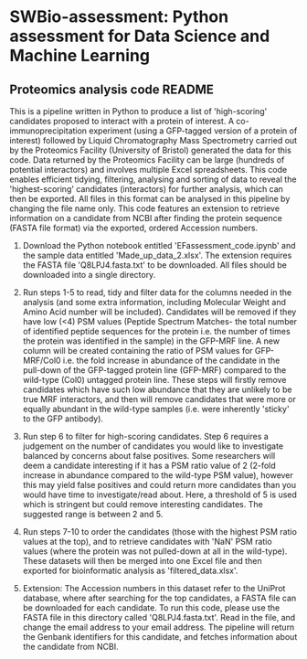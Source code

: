 # SWBio-assessment: Python assessment for Data Science and Machine Learning
## Proteomics analysis code README

This is a pipeline written in Python to produce a list of 'high-scoring' candidates proposed to interact with a protein of interest. A co-immunoprecipitation experiment (using a GFP-tagged version of a protein of interest) followed by Liquid Chromatography Mass Spectrometry carried out by the Proteomics Facility (University of Bristol) generated the data for this code. Data returned by the Proteomics Facility can be large (hundreds of potential interactors) and involves multiple Excel spreadsheets. This code enables efficient tidying, filtering, analysing and sorting of data to reveal the 'highest-scoring' candidates (interactors) for further analysis, which can then be exported. All files in this format can be analysed in this pipeline by changing the file name only. This code features an extension to retrieve information on a candidate from NCBI after finding the protein sequence (FASTA file format) via the exported, ordered Accession numbers. 

1. Download the Python notebook entitled 'EFassessment_code.ipynb' and the sample data entitled 'Made_up_data_2.xlsx'. The extension requires the FASTA file 'Q8LPJ4.fasta.txt' to be downloaded. All files should be downloaded into a single directory.

2. Run steps 1-5 to read, tidy and filter data for the columns needed in the analysis (and some extra information, including Molecular Weight and Amino Acid number will be included). Candidates will be removed if they have low (<4) PSM values (Peptide Spectrum Matches- the total number of identified peptide sequences for the protein i.e. the number of times the protein was identified in the sample) in the GFP-MRF line. A new column will be created containing the ratio of PSM values for GFP-MRF/Col0 i.e. the fold increase in abundance of the candidate in the pull-down of the GFP-tagged protein line (GFP-MRF) compared to the wild-type (Col0) untagged protein line. These steps will firstly remove candidates which have such low abundance that they are unlikely to be true MRF interactors, and then will remove candidates that were more or equally abundant in the wild-type samples (i.e. were inherently 'sticky' to the GFP antibody).

3. Run step 6 to filter for high-scoring candidates. Step 6 requires a judgement on the number of candidates you would like to investigate balanced by concerns about false positives. Some researchers will deem a candidate interesting if it has a PSM ratio value of 2 (2-fold increase in abundance compared to the wild-type PSM value), however this may yield false positives and could return more candidates than you would have time to investigate/read about. Here, a threshold of 5 is used which is stringent but could remove interesting candidates. The suggested range is between 2 and 5. 

4. Run steps 7-10 to order the candidates (those with the highest PSM ratio values at the top), and to retrieve candidates with 'NaN' PSM ratio values (where the protein was not pulled-down at all in the wild-type). These datasets will then be merged into one Excel file and then exported for bioinformatic analysis as 'filtered_data.xlsx'. 

5. Extension: The Accession numbers in this dataset refer to the UniProt database, where after searching for the top candidates, a FASTA file can be downloaded for each candidate. To run this code, please use the FASTA file in this directory called 'Q8LPJ4.fasta.txt'. Read in the file, and change the email address to your email address. The pipeline will return the Genbank identifiers for this candidate, and fetches information about the candidate from NCBI.
